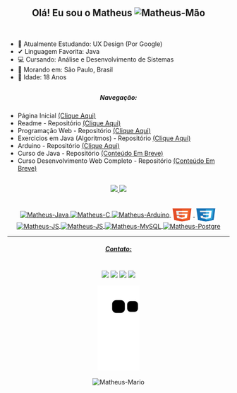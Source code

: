 <section align="center">
  <h1 align="center">Olá! Eu sou o Matheus <img alt="Matheus-Mão" width="28" src="https://media.giphy.com/media/hvRJCLFzcasrR4ia7z/giphy.gif"/> </h1><br>
</section>

- 📖 Atualmente Estudando: UX Design (Por Google)
- ✔ Linguagem Favorita: Java
- 💻 Cursando: Análise e Desenvolvimento de Sistemas 
- 📌 Morando em: São Paulo, Brasil
- 🎈 Idade: 18 Anos
##
<section>
  <h5 align="center">Navegação:</h5>
  <nav>
    <ul>
      <li>Página Inicial <a href="https://github.com/Matheus-FSantos" target="_blank">(Clique Aqui)</a></li>
      <li>Readme - Repositório <a href="https://github.com/Matheus-FSantos/Matheus-FSantos" target="_blank">(Clique Aqui)</a></li>
      <li>Programação Web - Repositório <a href="https://github.com/Matheus-FSantos/SENAC-PWA107-1142496616-Matheus" target="_blank">(Clique Aqui)</a></li>
      <li>Exercicios em Java (Algoritmos) - Repositório <a href="https://github.com/Matheus-FSantos/ExerciciosJava" target="_blank">(Clique Aqui)</a></li>
      <li>Arduino - Repositório <a href="https://github.com/Matheus-FSantos/ArduinoProjetos" target="_blank">(Clique Aqui)</a></li>
      <li>Curso de Java - Repositório <a href="https://github.com/Matheus-FSantos/Curso-de-Java-Udemy" target="_blank">(Conteúdo Em Breve)</a></li>
      <li>Curso Desenvolvimento Web Completo - Repositório <a href="https://github.com/Matheus-FSantos/curso-desenvolvimeto-web-completo-udemy/" targer="_blank">(Conteúdo Em Breve)</a></li>
    </ul>
  </nav>
<section> 

##

<div align="center">
  <a href="https://github.com/Matheus-FSantos">
  <img height="160px" src="https://github-readme-stats.vercel.app/api?username=Matheus-FSantos&show_icons=true&theme=dark&include_all_commits=true&count_private=true"/>
  <img height="160px" src="https://github-readme-stats.vercel.app/api/top-langs/?username=Matheus-FSantos&layout=compact&langs_count=7&theme=dark"/>
</div>

<br/>

<section align="center"><br>
  <!--Java-->
  <img align="center" alt="Matheus-Java" height="50" width="60" src="https://cdn.jsdelivr.net/gh/devicons/devicon/icons/java/java-original-wordmark.svg">
  <!--C-->
  <img align="center" alt="Matheus-C" height="35" width="50" src="https://cdn.jsdelivr.net/gh/devicons/devicon/icons/c/c-original.svg">
  <!--Arduino-->
  <img align="center" alt="Matheus-Arduino" height="40" width="60" src="https://cdn.jsdelivr.net/gh/devicons/devicon/icons/arduino/arduino-original-wordmark.svg">
  <!--HTML-->
  <img align="center" alt="Matheus-HTML" height="30" width="50" src="https://raw.githubusercontent.com/devicons/devicon/master/icons/html5/html5-original.svg">
  <!--CSS-->
  <img align="center" alt="Matheus-CSS" height="30" width="50" src="https://raw.githubusercontent.com/devicons/devicon/master/icons/css3/css3-original.svg">
  <!--JS-->
  <img align="center" alt="Matheus-JS" height="30" width="50" src="https://cdn.jsdelivr.net/gh/devicons/devicon/icons/javascript/javascript-original.svg">
  <!--ReactJS-->
  <img align="center" alt="Matheus-JS" height="40" width="60" src="https://cdn.jsdelivr.net/gh/devicons/devicon/icons/react/react-original.svg"/>
  <!--MySQL-->
  <img align="center" alt="Matheus-MySQL" height="70" width="80" src="https://cdn.jsdelivr.net/gh/devicons/devicon/icons/mysql/mysql-original-wordmark.svg">
  <!--PostgreSQL-->
  <img align="center" alt="Matheus-Postgre" height="50" width="70" src="https://cdn.jsdelivr.net/gh/devicons/devicon/icons/postgresql/postgresql-plain-wordmark.svg">
</section>

<hr>

<section align="center">
<h5>Contato:</h5><br>
  <!--Instagram-->
  <a href="https://www.instagram.com/_matheuseus/" target="_blank"><img src="https://img.shields.io/badge/-Instagram-%23E4405F?style=for-the-badge&logo=instagram&logoColor=white" target="_blank"></a>
  <!--LinkedIn-->
  <a href="https://www.linkedin.com/in/matheusfsantos9438/ " target="_blank"><img src="https://img.shields.io/badge/-LinkedIn-%230077B5?style=for-the-badge&logo=linkedin&logoColor=white" target="_blank"></a> 
  <!--GitHub-->
  <a href="https://github.com/Matheus-FSantos" target="_blank"><img src="https://img.shields.io/badge/GitHub-100000?style=for-the-badge&logo=github&logoColor=white" target="_blank"></a> 
  <!--Gmail-->
    <a href = "mailto:matheus.fs.contato@gmail.com"><img src="https://img.shields.io/badge/-Gmail-%23333?style=for-the-badge&logo=gmail&logoColor=white" target="_blank"></a>
 
  ![Snake animation](https://github.com/Matheus-FSantos/Matheus-FSantos/blob/output/github-contribution-grid-snake.svg)

</section>

<section align="center">
  <img width="70" heigth="auto" align="center" alt="Matheus-Mario" src="https://media.giphy.com/media/12oufCB0MyZ1Go/giphy.gif">
</section>
